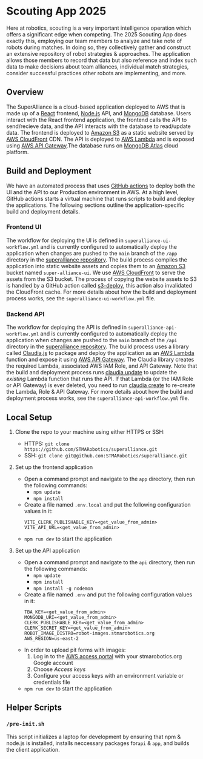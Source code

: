 # Scouting App 2025
Here at robotics, scouting is a very important intelligence operation which offers a significant edge when competing. The 2025 Scouting App does exactly this, employing our team members to analyze and take note of robots during matches. In doing so, they collectively gather and construct an extensive repository of robot strategies & approaches. The application allows those members to record that data but also reference and index such data to make decisions about team alliances, individual match strategies, consider successful practices other robots are implementing, and more. 

## Overview
The SuperAlliance is a cloud-based application deployed to AWS that is made up of a [React](https://react.dev/) frontend, [Node.js](https://nodejs.org/) API, and [MongoDB](https://www.mongodb.com/) database. Users interact with the React frontend application, the frontend calls the API to send/recieve data, and the API interacts with the database to read/update data. The frontend is deployed to [Amazon S3](https://aws.amazon.com/s3/) as a static website served by [AWS CloudFront](https://aws.amazon.com/cloudfront/) CDN. The API is deployed to [AWS Lambda](https://aws.amazon.com/lambda/) and is exposed using [AWS API Gateway](https://aws.amazon.com/api-gateway/).The database runs on [MongoDB Atlas](https://www.mongodb.com/) cloud platform.

## Build and Deployment
We have an automated process that uses [GitHub actions](https://github.com/features/actions) to deploy both the UI and the API to our Production environment in AWS. At a high level, GitHub actions starts a virtual machine that runs scripts to build and deploy the applications. The following sections outline the application-specific build and deployment details.

### Frontend UI
The workflow for deploying the UI is defined in `superalliance-ui-workflow.yml` and is currently configured to automatically deploy the application when changes are pushed to the `main` branch of the `/app` directory in the [superalliance repository](https://github.com/STMARobotics/superalliance). The build process compiles the application into static website assets and copies them to an [Amazon S3](https://aws.amazon.com/s3/) bucket named `super-alliance-ui`. We use [AWS CloudFront](https://aws.amazon.com/cloudfront/) to serve the assets from the S3 bucket. The process of copying the website assets to S3 is handled by a GitHub action called [s3-deploy](https://github.com/Reggionick/s3-deploy), this action also invalidated the CloudFront cache. For more details about how the build and deployment process works, see the `superalliance-ui-workflow.yml` file.

### Backend API
The workflow for deploying the API is defined in `superalliance-api-workflow.yml` and is currently configured to automatically deploy the application when changes are pushed to the `main` branch of the `/api` directory in the [superalliance repository](https://github.com/STMARobotics/superalliance). The build process uses a library called [Claudia.js](https://claudiajs.com/) to package and deploy the application as an [AWS Lambda](https://aws.amazon.com/lambda/) function and expose it using [AWS API Gateway](https://aws.amazon.com/api-gateway/). The Claudia library creates the required Lambda, associated AWS IAM Role, and API Gateway. Note that the build and deployment process runs [claudia update](https://github.com/claudiajs/claudia/blob/master/docs/update.md) to update the *existing* Lambda function that runs the API. If that Lambda (or the IAM Role or API Gateway) is ever deleted, you need to run [claudia create](https://github.com/claudiajs/claudia/blob/master/docs/create.md) to re-create the Lambda, Role & API Gateway. For more details about how the build and deployment process works, see the `superalliance-api-workflow.yml` file.

## Local Setup
1. Clone the repo to your machine using either HTTPS or SSH:
    * HTTPS: `git clone https://github.com/STMARobotics/superalliance.git` 
    * SSH: `git clone git@github.com:STMARobotics/superalliance.git`

2. Set up the frontend application
    * Open a command prompt and navigate to the `app` directory, then run the following commands:
        * `npm update`
        * `npm install`
    * Create a file named `.env.local` and put the following configuration values in it:
        ```
        VITE_CLERK_PUBLISHABLE_KEY=<get_value_from_admin>
        VITE_API_URL=<get_value_from_admin>
        ```
    * `npm run dev` to start the application

3. Set up the API application
    * Open a command prompt and navigate to the `api` directory, then run the following commands:
        * `npm update`
        * `npm install`
        * `npm install -g nodemon`
    * Create a file named `.env` and put the following configuration values in it:
        ```
        TBA_KEY=<get_value_from_admin>
        MONGODB_URI=<get_value_from_admin>
        CLERK_PUBLISHABLE_KEY=<get_value_from_admin>
        CLERK_SECRET_KEY=<get_value_from_admin>
        ROBOT_IMAGE_DISTRO=robot-images.stmarobotics.org
        AWS_REGION=us-east-2
        ```
    * In order to upload pit forms with images:
      1) Log in to the [AWS access portal](https://d-9067879019.awsapps.com/start) with your stmarobotics.org Google account
      2) Choose _Access keys_
      3) Configure your access keys with an environment variable or credentials file
    * `npm run dev` to start the application

## Helper Scripts 

### `/pre-init.sh`
This script initializes a laptop for development by ensuring that npm & node.js is installed, installs neccessary packages for`api` & `app`, and builds the client application. 
